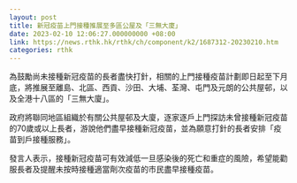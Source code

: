 ```yaml
---
layout: post
title: 新冠疫苗上門接種推展至多區公屋及「三無大廈」
date: 2023-02-10 12:06:27.000000000 +08:00
link: https://news.rthk.hk/rthk/ch/component/k2/1687312-20230210.htm
categories: rthk
---
```


為鼓勵尚未接種新冠疫苗的長者盡快打針，相關的上門接種疫苗計劃即日起至下月底，將推展至離島、北區、西貢、沙田、大埔、荃灣、屯門及元朗的公共屋邨，以及全港十八區的「三無大廈」。

政府將聯同地區組織於有關公共屋邨及大廈，逐家逐戶上門探訪未曾接種新冠疫苗的70歲或以上長者，游說他們盡早接種新冠疫苗，並為願意打針的長者安排「疫苗到戶接種服務」。 

發言人表示，接種新冠疫苗可有效減低一旦感染後的死亡和重症的風險，希望能勸服長者及提醒未按時接種適當劑次疫苗的市民盡早接種疫苗。
